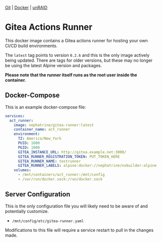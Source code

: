 <!--
SPDX-FileCopyrightText: 2023 Daniel Wolf <nephatrine@gmail.com>

SPDX-License-Identifier: ISC
-->

[Git](https://code.nephatrine.net/NephNET/docker-gitea-act/src/branch/master) |
[Docker](https://hub.docker.com/r/nephatrine/gitea-runner/) |
[unRAID](https://code.nephatrine.net/NephNET/unraid-containers)

# Gitea Actions Runner

This docker image contains a Gitea actions runner for hosting your own CI/CD
build environments.

The `latest` tag points to version `0.2.6` and this is the only image actively
being updated. There are tags for older versions, but these may no longer be
using the latest Alpine version and packages.

**Please note that the runner itself runs as the root user inside the container.**

## Docker-Compose

This is an example docker-compose file:

```yaml
services:
  act_runner:
    image: nephatrine/gitea-runner:latest
    container_name: act_runner
    environment:
      TZ: America/New_York
      PUID: 1000
      PGID: 1000
      GITEA_INSTANCE_URL: http://gitea.example.net:3000/
      GITEA_RUNNER_REGISTRATION_TOKEN: PUT_TOKEN_HERE
      GITEA_RUNNER_NAME: testrunner
      GITEA_RUNNER_LABELS: alpine:docker://nephatrine/nxbuilder:alpine,debian:docker://nephatrine/nxbuilder:debian
    volumes:
      - /mnt/containers/act_runner:/mnt/config
      - /var/run/docker.sock:/run/docker.sock
```

## Server Configuration

This is the only configuration file you will likely need to be aware of and
potentially customize.

- `/mnt/config/etc/gitea-runner.yaml`

Modifications to this file will require a service restart to pull in the
changes made.
